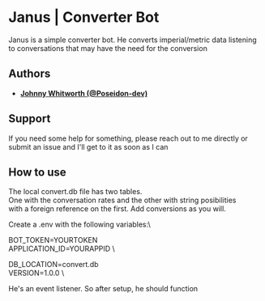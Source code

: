 # Janus | Converter Bot


Janus is a simple converter bot. He converts imperial/metric data listening 
to conversations that may have the need for the conversion

## Authors

* **[Johnny Whitworth (@Poseidon-dev)](https://github.com/poseidon-dev)** 

## Support

If you need some help for something, please reach out to me directly or submit an issue and I'll get to it as soon as I can

## How to use

The local convert.db file has two tables. \
One with the conversation rates and the other with string posibilities \
with a foreign reference on the first. Add conversions as you will. 

Create a .env with the following variables:\

BOT_TOKEN=YOURTOKEN \
APPLICATION_ID=YOURAPPID \

DB_LOCATION=convert.db \
VERSION=1.0.0 \

He's an event listener. So after setup, he should function

